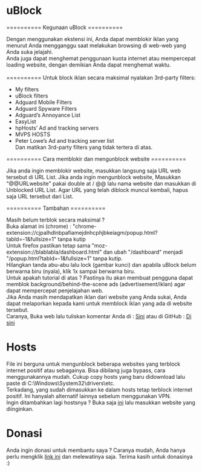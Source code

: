 # uBlock
========== Kegunaan uBlock ==========

Dengan menggunakan ekstensi ini, Anda dapat memblokir iklan yang menurut Anda mengganggu saat melakukan browsing di web-web yang Anda suka jelajahi.<br>
Anda juga dapat menghemat penggunaan kuota internet atau mempercepat loading website, dengan demikian Anda dapat menghemat waktu.<br>
<br>
========== Untuk block iklan secara maksimal nyalakan 3rd-party filters:

- My filters<br>
- uBlock filters<br>
- Adguard Mobile Filters<br>
- Adguard Spyware Filters<br>
- Adguard’s Annoyance List<br>
- EasyList<br>
- hpHosts’ Ad and tracking servers<br>
- MVPS HOSTS<br>
- Peter Lowe’s Ad and tracking server list<br>
Dan matikan 3rd-party filters yang tidak tertera di atas.

========== Cara memblokir dan mengunblock website ==========

Jika anda ingin memblokir website, masukkan langsung saja URL web tersebut di URL List.
Jika anda ingin mengunblock website, Masukkan "@@URLwebsite" pakai double at / @@ lalu nama website dan masukkan di Unblocked URL List.
Agar URL yang telah diblock muncul kembali, hapus saja URL tersebut dari List.

========== Tambahan ==========

Masih belum terblok secara maksimal ?<br>
Buka alamat ini (chrome) : "chrome-extension://cjpalhdlnbpafiamejdnhcphjbkeiagm/popup.html?tabId=-1&fullsize=1" tanpa kutip<br>
Untuk firefox pastikan tetap sama "moz-extension://blablabla/dashboard.html" dan ubah "/dashboard" menjadi "/popup.html?tabId=-1&fullsize=1" tanpa kutip.<br>
Hilangkan tanda abu-abu lalu lock (gambar kunci) dan apabila uBlock belum berwarna biru (nyala), klik 1x sampai berwarna biru.<br>
Untuk apakah tutorial di atas ? Pastinya itu akan membuat pengguna dapat memblok background/behind-the-scene ads (advertisement/iklan) agar dapat mempercepat penjelajahan web.<br>
Jika Anda masih mendapatkan iklan dari website yang Anda sukai, Anda dapat melaporkan kepada kami untuk memblock iklan yang ada di website tersebut.<br>
Caranya, Buka web lalu tuliskan komentar Anda di : <a href="https://blogforhelpyou.blogspot.co.id/2017/12/uBlockfiltersIndonesia.html">Sini</a> atau di GitHub : <a href="https://github.com/Hakame-kun/uBlock/issues">Di sini</a>

# Hosts
File ini berguna untuk mengunblock beberapa websites yang terblock internet positif atau sebagainya. Bisa dibilang juga bypass, cara menggunakannya mudah. Cukup copy hosts yang baru didownload lalu paste di C:\Windows\System32\drivers\etc.<br>
Terkadang, yang sudah dimasukkan ke dalam hosts tetap terblock internet positif. Ini hanyalah alternatif lainnya sebelum menggunakan VPN.<br>
Ingin ditambahkan lagi hostsnya ? Buka saja <a href="https://github.com/Hakame-kun/uBlock/issues">ini</a> lalu masukkan website yang diinginkan.

# Donasi
Anda ingin donasi untuk membantu saya ? Caranya mudah, Anda hanya perlu mengklik <a href="http://safelinku.net/054W">link ini</a> dan melewatinya saja. Terima kasih untuk donasinya :)
